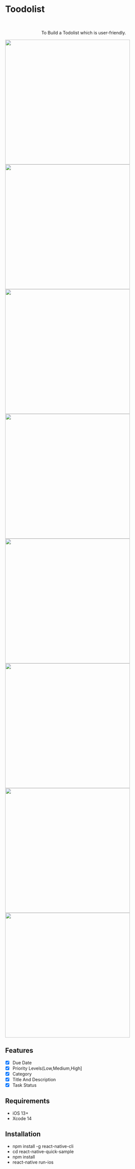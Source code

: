# Toodolist



<br />
<p align="center">
  <p align="center">
    To Build a Todolist which is user-friendly.
  </p>
</p>

<p align="row">
<img src= "Base.png" width="400" >
<img src= "Tap to play.png" width="400" >
<img src= "Titile.png" width="400" >
<img src= "Priority.png" width="400" >
<img src= "Category.png" width="400" >
<img src= "Status.png" width="400" >
<img src= "Edit" width="400" >
<img src= "Final.png" width="400" >
  
</p>

## Features

- [x] Due Date
- [x] Priority Levels(Low,Medium,High]
- [x] Category
- [x] Title And Description
- [x] Task Status

## Requirements

- iOS 13+
- Xcode 14

## Installation

- npm install -g react-native-cli
- cd react-native-quick-sample
- npm install
- react-native run-ios
